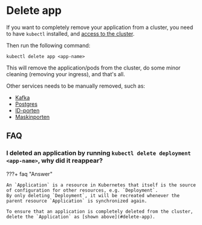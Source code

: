 # Delete app
If you want to completely remove your application from a cluster, you need to have `kubectl` installed, and [access to the cluster](https://doc.nais.io/basics/access/#setup-your-kubeconfig).

Then run the following command:

```
kubectl delete app <app-name>
```

This will remove the application/pods from the cluster, do some minor cleaning (removing your ingress), and that's all.

Other services needs to be manually removed, such as:

- [Kafka](../addons/kafka.md#permanently-deleting-topic-and-data)
- [Postgres](../persistence/postgres.md#deleting-the-database)
- [ID-porten](../security/auth/idporten.md#permanently-deleting-a-client)
- [Maskinporten](../security/auth/maskinporten.md#permanently-deleting-a-client)

## FAQ

### I deleted an application by running `kubectl delete deployment <app-name>`, why did it reappear?

???+ faq "Answer"

    An `Application` is a resource in Kubernetes that itself is the source of configuration for other resources, e.g. `Deployment`.
    By only deleting `Deployment`, it will be recreated whenever the parent resource `Application` is synchronized again.

    To ensure that an application is completely deleted from the cluster, delete the `Application` as [shown above](#delete-app).

